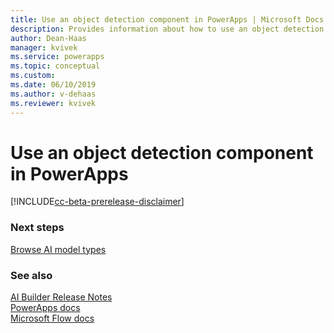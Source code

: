 ```yaml
---
title: Use an object detection component in PowerApps | Microsoft Docs
description: Provides information about how to use an object detection component in PowerApps
author: Dean-Haas
manager: kvivek
ms.service: powerapps
ms.topic: conceptual
ms.custom: 
ms.date: 06/10/2019
ms.author: v-dehaas
ms.reviewer: kvivek
---
```


# Use an object detection component in PowerApps

[!INCLUDE[cc-beta-prerelease-disclaimer](./includes/cc-beta-prerelease-disclaimer.md)]




### Next steps
[Browse AI model types](browse-ai-model-types) 

### See also
[AI Builder Release Notes](/power-platform-release-notes/october19/ai-builder)<br/>
[PowerApps docs](https://docs.microsoft.com/powerapps/)<br/>
[Microsoft Flow docs](https://docs.microsoft.com/flow/getting-started)

